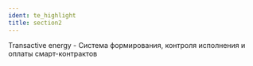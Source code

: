 ```yaml
---
ident: te_highlight
title: section2
---
```


<span class="te">Transactive energy</span> - Система формирования, контроля исполнения и оплаты смарт-контрактов 